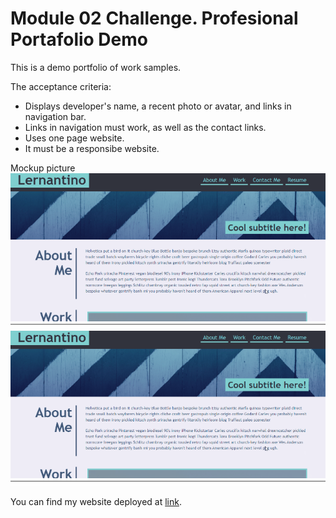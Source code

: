 # Module 02 Challenge. Profesional Portafolio Demo

This is a demo portfolio of work samples.

The acceptance criteria:

- Displays developer's name, a recent photo or avatar, and links in navigation bar.
- Links in navigation must work, as well as the contact links.
- Uses one page website.
- It must be a responsibe website.

Mockup picture![Website Picture](docs/mockup1.png)
![Website Picture](docs/mockup1.png)

You can find my website deployed at [link](https://itzelmariana.github.io/UTA-22-M02-V2-Portfolio-Demo/).
